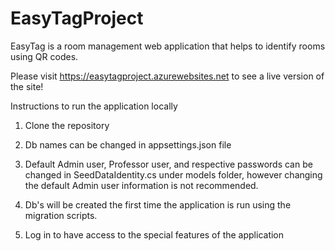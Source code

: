 # EasyTagProject
EasyTag is a room management web application that helps to identify rooms using QR codes.

Please visit https://easytagproject.azurewebsites.net to see a live version of the site!

Instructions to run the application locally

1. Clone the repository

2. Db names can be changed in appsettings.json file

3. Default Admin user, Professor user, and respective passwords can be changed in SeedDataIdentity.cs under models folder, however changing the default Admin user information is not recommended.

4. Db's will be created the first time the application is run using the migration scripts.

5. Log in to have access to the special features of the application
